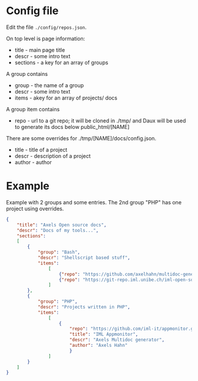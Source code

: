 # Config file #

Edit the file `./config/repos.json`.

On top level is page information:

* title - main page title
* descr - some intro text
* sections - a key for an array of groups

A group contains

* group - the name of a group
* descr - some intro text
* items - akey for an array of projects/ docs

A group item contains

* repo - url to a git repo; it will be cloned in ./tmp/ and Daux will be used to generate its docs below public_html/[NAME]

There are some overrides for ./tmp/[NAME]/docs/config.json. 

* title - title of a project
* descr - description of a project
* author - author

# Example #

Example with 2 groups and some entries. The 2nd group "PHP" has one project using overrides.


```json
{
    "title": "Axels Open source docs",
    "descr": "Docs of my tools...",
    "sections":
    [
        {
            "group": "Bash",
            "descr": "Shellscript based stuff",
            "items":
                [
                    {"repo": "https://github.com/axelhahn/multidoc-generator.git"},
                    {"repo": "https://git-repo.iml.unibe.ch/iml-open-source/iml-backup.git"}                
                ]
        },
        {
            "group": "PHP",
            "descr": "Projects written in PHP",
            "items":
                [
                    {
                        "repo": "https://github.com/iml-it/appmonitor.git",
                        "title": "IML Appmonitor",
                        "descr": "Axels Multidoc generator",
                        "author": "Axels Hahn"
                        }
                ]
        }
    ]
}
```
